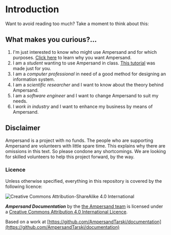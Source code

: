 # Introduction

Want to avoid reading too much? Take a moment to think about this:

## What makes you curious?...

1. I'm just interested to know who might use Ampersand and for which purposes. [Click here](why-ampersand.md) to learn why you want Ampersand.
2. I am a _student_ wanting to use Ampersand in class. [This tutorial](tutorial-rap3/) was made just for you.
3. I am a _computer professional_ in need of a good method for designing an information system.
4. I am a _scientific researcher_ and I want to know about the theory behind Ampersand.
5. I am a _software engineer_ and I want to change Ampersand to suit my needs.
6. I _work in industry_ and I want to enhance my business by means of Ampersand.

## Disclaimer

Ampersand is a project with no funds. The people who are supporting Ampersand are volunteers with little spare time. This explains why there are omissions in this text. So please condone any shortcomings. We are looking for skilled volunteers to help this project forward, by the way.

### Licence

Unless otherwise specified, everything in this repository is covered by the following licence:

![Creative Commons Attribution-ShareAlike 4.0 International](https://licensebuttons.net/l/by-sa/4.0/88x31.png)

_**Ampersand Documentation**_ by the [the Ampersand team](https://www.gitbook.com/@ampersandtarski) is licensed under a [Creative Commons Attribution 4.0 International Licence](http://creativecommons.org/licenses/by-sa/4.0/).

Based on a work at [https://github.com/AmpersandTarski/documentation](https://github.com/AmpersandTarski/documentation)

